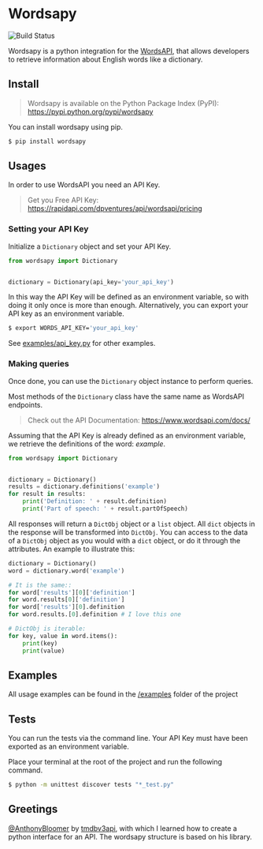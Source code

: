 # Wordsapy
![Build Status](https://travis-ci.com/BackrndSource/wordsapy.svg?branch=master)

Wordsapy is a python integration for the [WordsAPI](https://www.wordsapi.com/), that allows developers to retrieve information about English words like a dictionary.

## Install

> Wordsapy is available on the Python Package Index (PyPI):
https://pypi.python.org/pypi/wordsapy

You can install wordsapy using pip.

```bash
$ pip install wordsapy
```

## Usages

In order to use WordsAPI you need an API Key.

> Get you Free API Key: https://rapidapi.com/dpventures/api/wordsapi/pricing


### Setting your API Key

Initialize a `Dictionary` object and set your API Key.

```python
from wordsapy import Dictionary


dictionary = Dictionary(api_key='your_api_key')
```

In this way the API Key will be defined as an environment variable, so with doing it only once is more than enough.
Alternatively, you can export your API key as an environment variable.

```bash
$ export WORDS_API_KEY='your_api_key'
```
See [examples/api_key.py](https://github.com/BackrndSource/wordsapy/blob/master/examples/api_key.py) for other examples.

### Making queries

Once done, you can use the `Dictionary` object instance to perform queries. 

Most methods of the `Dictionary` class have the same name as WordsAPI endpoints.

> Check out the API Documentation: https://www.wordsapi.com/docs/

Assuming that the API Key is already defined as an environment variable, we retrieve the definitions of the word: *example*.

```python
from wordsapy import Dictionary


dictionary = Dictionary()
results = dictionary.definitions('example')
for result in results:
    print('Definition: ' + result.definition)
    print('Part of speech: ' + result.partOfSpeech)
```

All responses will return a `DictObj` object or a `list` object. All `dict` objects in the response will be transformed into `DictObj`. You can access to the data of a `DictObj` object as you would with a `dict` object, or do it through the attributes. An example to illustrate this:

```python
dictionary = Dictionary()
word = dictionary.word('example')

# It is the same::
for word['results'][0]['definition']
for word.results[0]['definition']
for word['results'][0].definition
for word.results.[0].definition # I love this one

# DictObj is iterable:
for key, value in word.items():
    print(key)
    print(value)
```



## Examples

All usage examples can be found in the [/examples](https://github.com/BackrndSource/wordsapy/blob/master/examples) folder of the project

## Tests

You can run the tests via the command line. Your API Key must have been exported as an environment variable. 

Place your terminal at the root of the project and run the following command.

```bash
$ python -m unittest discover tests "*_test.py"
```

## Greetings

[@AnthonyBloomer](https://github.com/AnthonyBloomer) by [tmdbv3api](https://github.com/AnthonyBloomer/tmdbv3api), with which I learned how to create a python interface for an API. The wordsapy structure is based on his library.
